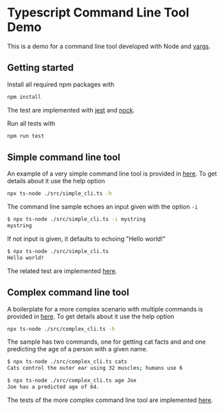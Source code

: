 # Typescript Command Line Tool Demo

This is a demo for a command line tool developed with Node and [yargs](https://github.com/yargs/yargs/tree/main).

## Getting started

Install all required npm packages with

```sh
npm install
```

The test are implemented with [jest](https://github.com/jestjs/jest) and [nock](https://github.com/nock/nock).

Run all tests with

```sh
npm run test
```

## Simple command line tool

An example of a very simple command line tool is provided in [here](./src/simple_cli.ts). To get details about it use the help option

```sh
npx ts-node ./src/simple_cli.ts -h
```

The command line sample echoes an input given with the option `-i`

```sh
$ npx ts-node ./src/simple_cli.ts -i mystring
mystring
```

If not input is given, it defaults to echoing "Hello world!"

```sh
$ npx ts-node ./src/simple_cli.ts
Hello world!
```

The related test are implemented [here](./test/simple_cli.test.ts).

## Complex command line tool

A boilerplate for a more complex scenario with multiple commands is provided in [here](./src/complex_cli.ts). To get details about it use the help option

```sh
npx ts-node ./src/complex_cli.ts -h
```

The sample has two commands, one for getting cat facts and and one predicting the age of a person with a given name.

```bash
$ npx ts-node ./src/complex_cli.ts cats
Cats control the outer ear using 32 muscles; humans use 6
```

```sh
$ npx ts-node ./src/complex_cli.ts age Joe
Joe has a predicted age of 64.
```

The tests of the more complex command line tool are implemented [here](./test/complex_cli.test.ts).

